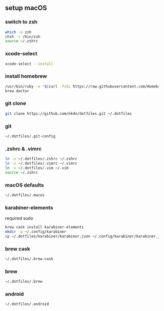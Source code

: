 ## setup macOS

### switch to zsh

```bash
which -a zsh
chsh -s /bin/zsh
source ~/.zshrc
```

### xcode-select

```bash
xcode-select --install
```

### install homebrew

```bash
/usr/bin/ruby -e "$(curl -fsSL https://raw.githubusercontent.com/Homebrew/install/master/install)"
brew doctor
```

### git clone

```bash
git clone https://github.com/nkdn/dotfiles.git ~/.dotfiles
```

### git

```bash
~/.dotfiles/.git-config
```

### .zshrc & .vimrc

```bash
ln -s ~/.dotfiles/.zshrc ~/.zshrc
ln -s ~/.dotfiles/.vimrc ~/.vimrc
ln -s ~/.dotfiles/.vim ~/.vim
source ~/.zshrc
```

### macOS defaults

```bash
~/.dotfiles/.macos
```

### karabiner-elements

required sudo

```bash
brew cask install karabiner-elements
mkdir -p ~/.config/karabiner
cp ~/.dotfiles/karabiner/karabiner.json ~/.config/karabiner/karabiner.json
```

### brew cask

```bash
~/.dotfiles/.brew-cask
```

### brew

```bash
~/.dotfiles/.brew
```

### android

```bash
~/.dotfiles/.android
```
